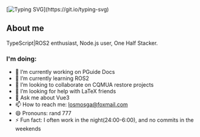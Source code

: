 [![Typing SVG](https://readme-typing-svg.demolab.com?font=JetBrains+Mono&duration=2000&pause=300&color=10F749&background=ED36FF00&multiline=true&repeat=false&width=450&height=100&lines=echo+hello......done;Hello%2C+I'm+rand777.;Glad+to+see+you+here.)](https://git.io/typing-svg)

## About me

TypeScript|ROS2 enthusiast, Node.js user, One Half Stacker.

### I'm doing:

- 🔭 I’m currently working on PGuide Docs
- 🌱 I’m currently learning ROS2
- 👯 I’m looking to collaborate on CQMUA restore projects
- 🤔 I’m looking for help with LaTeX friends
- 💬 Ask me about Vue3
- 📫 How to reach me: losmosga@foxmail.com
- 😄 Pronouns: rand 777
- ⚡ Fun fact: I often work in the night(24:00-6:00), and no commits in the weekends
